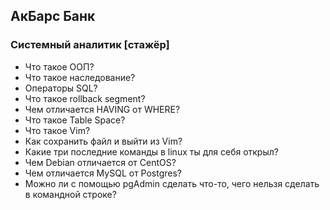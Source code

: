 ## AкБарс Банк

### Системный аналитик [стажёр]
- Что такое ООП?
- Что такое наследование?
- Операторы SQL?
- Что такое rollback segment?
- Чем отличается HAVING от WHERE?
- Что такое Table Space?
- Что такое Vim?
- Как сохранить файл и выйти из Vim?
- Какие три последние команды в linux ты для себя открыл?
- Чем Debian отличается от CentOS?
- Чем отличается MySQL от Postgres?
- Можно ли с помощью pgAdmin сделать что-то, чего нельзя сделать в командной строке?
